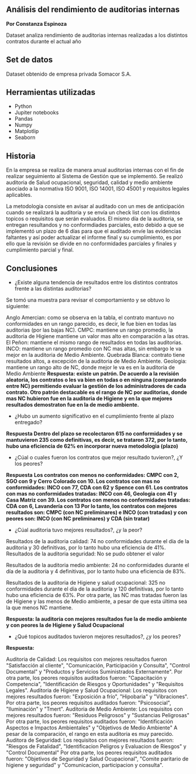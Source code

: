 ##  Análisis del rendimiento de auditorias internas
**Por Constanza Espinoza**

 Dataset analiza rendimiento de auditorias internas realizadas a los distintos contratos durante el actual año

## Set de datos

Dataset obtenido de empresa privada Somacor S.A.

## Herramientas utilizadas

  - Python
  - Jupiter notebooks
  - Pandas
  - Numpy
  - Matplotlip
  - Seaborn
  
## Historia

En la empresa se realiza de manera anual auditorias internas con el fin de realizar seguimiento al Sistema de Gestión que se implementó. 
Se realizó auditoria de Salud ocupacional, seguridad, calidad y medio ambiente asociado a la normativa ISO 9001, ISO 14001, ISO 45001 y requisitos legales aplicables. 

La metodologia consiste en avisar al auditado con un mes de anticipación cuando se realizará la auditoria y se envía un check list con los distintos topicos o requisitos que serán evaluados. El mismo día de la auditoria, se entregan resultandos y no conformdiades parciales, esto debido a que se implementó un plazo de 6 días para que el auditado envíe las evidencias faltantes y así poder actualizar el informe final y su cumplimiento, es por ello que la revisión se divide en no conformidades parciales y finales y cumplimiento parcial y final.


 
## Conclusiones 

- ¿Existe alguna tendencia de resultados entre los distintos contratos frente a las distintas auditorias?

Se tomó una muestra para revisar el comportamiento y se obtuvo lo siguiente:

Anglo Amercian: como se observa en la tabla, el contrato mantuvo no conformidades en un rango parecido, es decir, le fue bien en todas las auditorias (por las bajas NC).
CMPC: mantiene un rango promedio, la auditoria de Higiene mantiene un valor mas alto en comparación a las otras.
El Peñon: mantiene el mismo rango de resultados en todas las auditorias.
INCO: mantiene un rango promedio con NC mas altas, sin embargo le va mejor en la auditoria de Medio Ambiente.
Quebrada Blanca: contrato tiene resultados altos, a excepción de la auditoria de Medio Ambiente.
Geologia: mantiene un rango alto de NC, donde mejor le va es en la auditoria de Medio Ambiente
**Respuesta: existe un patrón. De acuerdo a la revisión aleatoria, los contratos o les va bien en todas o en ninguna (comparando entre NC) permitiendo evaluar la gestión de los administradores de cada contrato. Otro patrón destacable es el rango de NC por auditorias, donde mas NC hubieron fue en la auditoria de Higiene y en la que mejores resultados demostraton fue en la de medio ambiente.**


- ¿Hubo un aumento significativo en el cumplimiento frente al plazo entregado?

**Respuesta Dentro del plazo se recolectaron 615 no conformidades y se mantuvieron 235 como definitivas, es decir, se trataron 372, por lo tanto, hubo una eficiencia de 62% en incorporar nueva metodologia (plazo)**

- ¿Cúal o cuales fueron los contratos que mejor resultado tuvieron?, ¿Y los peores?

**Respuesta**
**Los contratos con menos no conformidades: CMPC con 2, SGO con 9 y Cerro Colorado con 10.
Los contratos con mas no conformidades: INCO con 77, CDA con 62 y Spence con 61.
Los contratos con mas no conformidades tratadas: INCO con 46, Geologia con 41 y Casa Matriz con 39.
Los contratos con menos no conformidades tratadas: CDA con 6, Lavandería con 13
Por lo tanto, los contratos con mejores resultados son: CMPC (con NC preliminares) e INCO (con tratadas) y con peores son: INCO (con NC preliminares) y CDA (sin tratar)**

- ¿Cúal auditoria tuvo mejores resultados?, ¿y la peor?

Resultados de la auditoria calidad: 74 no conformidades durante el día de la auditoria y 30 definitivas, por lo tanto hubo una eficiencia de 41%.
Resultados de la auditoria seguridad: No se pudo obtener el valor

Resultados de la auditoria medio ambiente: 24 no conformidades durante el día de la auditoria y 4 definitivas, por lo tanto hubo una eficiencia de 83%.

Resultados de la auditoria de Higiene y salud ocupacional: 325 no conformidades durante el día de la auditoria y 120 definitivas, por lo tanto hubo una eficiencia de 63%.
Por otra parte, las NC mas tratadas fueron las de Higiene y las menos de Medio ambiente, a pesar de que esta última sea la que menos NC mantiene.

**Respuesta: la auditoria con mejores resultados fue la de medio ambiente y con peores la de Higiene y Salud Ocupacional**

- ¿Qué topicos auditados tuvieron mejores resultados?, ¿y los peores?

**Respuesta:**

Auditoria de Calidad:
Los requisitos con mejores resultados fueron "Satisfacción al cliente", "Comunicación, Participación y Consulta", "Control Documental" y "Productos y Servicios Suministrados Externamente".
Por otra parte, los peores requisitos auditados fueron: "Capacitación y Competencia", "Identificación de Riesgos y Oportunidades" y "Requisitos Legales".
Auditoria de Higiene y Salud Ocupacional:
Los requisitos con mejores resultados fueron: "Exposición a frío", "Hipobaria" y "Vibraciones".
Por otra parte, los peores requisitos auditados fueron: "Psicosocial", "Iluminación" y "Tmert".
Auditoria de Medio Ambiente:
Los requisitos con mejores resultados fueron: "Residuos Peligrosos" y "Sustancias Peligrosas"
Por otra parte, los peores requisitos auditados fueron: "Identificación Aspectos e Impactos Ambientales" y "Objetivos de Medio Ambiente" A pesar de la comparación, el rango en esta auditoria es muy parecido.
Auditora de Seguridad:
Los requisitos con mejores resultados fueron: "Riesgos de Fatalidad", "Identificacion Peligros y Evaluacion de Riesgos" y "Control Documental"
Por otra parte, los peores requisitos auditados fueron: "Objetivos de Seguridad y Salud Ocupacional", "Comite paritario de higiene y seguridad" y "Comunicacion, participacion y consulta".
